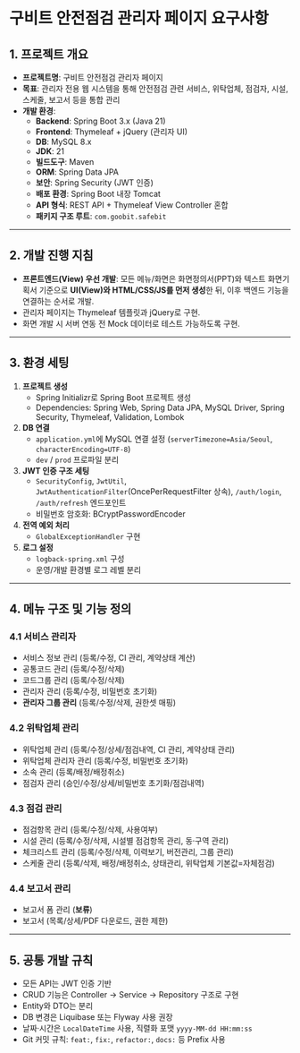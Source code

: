 # 구비트 안전점검 관리자 페이지 요구사항

## 1. 프로젝트 개요
- **프로젝트명**: 구비트 안전점검 관리자 페이지
- **목표**: 관리자 전용 웹 시스템을 통해 안전점검 관련 서비스, 위탁업체, 점검자, 시설, 스케줄, 보고서 등을 통합 관리
- **개발 환경**:
  - **Backend**: Spring Boot 3.x (Java 21)
  - **Frontend**: Thymeleaf + jQuery (관리자 UI)
  - **DB**: MySQL 8.x
  - **JDK**: 21
  - **빌드도구**: Maven
  - **ORM**: Spring Data JPA
  - **보안**: Spring Security (JWT 인증)
  - **배포 환경**: Spring Boot 내장 Tomcat
  - **API 형식**: REST API + Thymeleaf View Controller 혼합
  - **패키지 구조 루트**: `com.goobit.safebit`

---

## 2. 개발 진행 지침
- **프론트엔드(View) 우선 개발**: 모든 메뉴/화면은 화면정의서(PPT)와 텍스트 화면기획서 기준으로 **UI(View)와 HTML/CSS/JS를 먼저 생성**한 뒤, 이후 백엔드 기능을 연결하는 순서로 개발.
- 관리자 페이지는 Thymeleaf 템플릿과 jQuery로 구현.
- 화면 개발 시 서버 연동 전 Mock 데이터로 테스트 가능하도록 구현.

---

## 3. 환경 세팅
1. **프로젝트 생성**
   - Spring Initializr로 Spring Boot 프로젝트 생성
   - Dependencies: Spring Web, Spring Data JPA, MySQL Driver, Spring Security, Thymeleaf, Validation, Lombok
2. **DB 연결**
   - `application.yml`에 MySQL 연결 설정 (`serverTimezone=Asia/Seoul`, `characterEncoding=UTF-8`)
   - `dev` / `prod` 프로파일 분리
3. **JWT 인증 구조 세팅**
   - `SecurityConfig`, `JwtUtil`, `JwtAuthenticationFilter`(OncePerRequestFilter 상속), `/auth/login`, `/auth/refresh` 엔드포인트
   - 비밀번호 암호화: BCryptPasswordEncoder
4. **전역 예외 처리**
   - `GlobalExceptionHandler` 구현
5. **로그 설정**
   - `logback-spring.xml` 구성
   - 운영/개발 환경별 로그 레벨 분리

---

## 4. 메뉴 구조 및 기능 정의
### 4.1 서비스 관리자
- 서비스 정보 관리 (등록/수정, CI 관리, 계약상태 계산)
- 공통코드 관리 (등록/수정/삭제)
- 코드그룹 관리 (등록/수정/삭제)
- 관리자 관리 (등록/수정, 비밀번호 초기화)
- **관리자 그룹 관리** (등록/수정/삭제, 권한셋 매핑)

### 4.2 위탁업체 관리
- 위탁업체 관리 (등록/수정/상세/점검내역, CI 관리, 계약상태 관리)
- 위탁업체 관리자 관리 (등록/수정, 비밀번호 초기화)
- 소속 관리 (등록/배정/배정취소)
- 점검자 관리 (승인/수정/상세/비밀번호 초기화/점검내역)

### 4.3 점검 관리
- 점검항목 관리 (등록/수정/삭제, 사용여부)
- 시설 관리 (등록/수정/삭제, 시설별 점검항목 관리, 동·구역 관리)
- 체크리스트 관리 (등록/수정/삭제, 이력보기, 버전관리, 그룹 관리)
- 스케줄 관리 (등록/삭제, 배정/배정취소, 상태관리, 위탁업체 기본값=자체점검)

### 4.4 보고서 관리
- 보고서 폼 관리 (**보류**)
- 보고서 (목록/상세/PDF 다운로드, 권한 제한)

---

## 5. 공통 개발 규칙
- 모든 API는 JWT 인증 기반
- CRUD 기능은 Controller → Service → Repository 구조로 구현
- Entity와 DTO는 분리
- DB 변경은 Liquibase 또는 Flyway 사용 권장
- 날짜·시간은 `LocalDateTime` 사용, 직렬화 포맷 `yyyy-MM-dd HH:mm:ss`
- Git 커밋 규칙: `feat:`, `fix:`, `refactor:`, `docs:` 등 Prefix 사용
